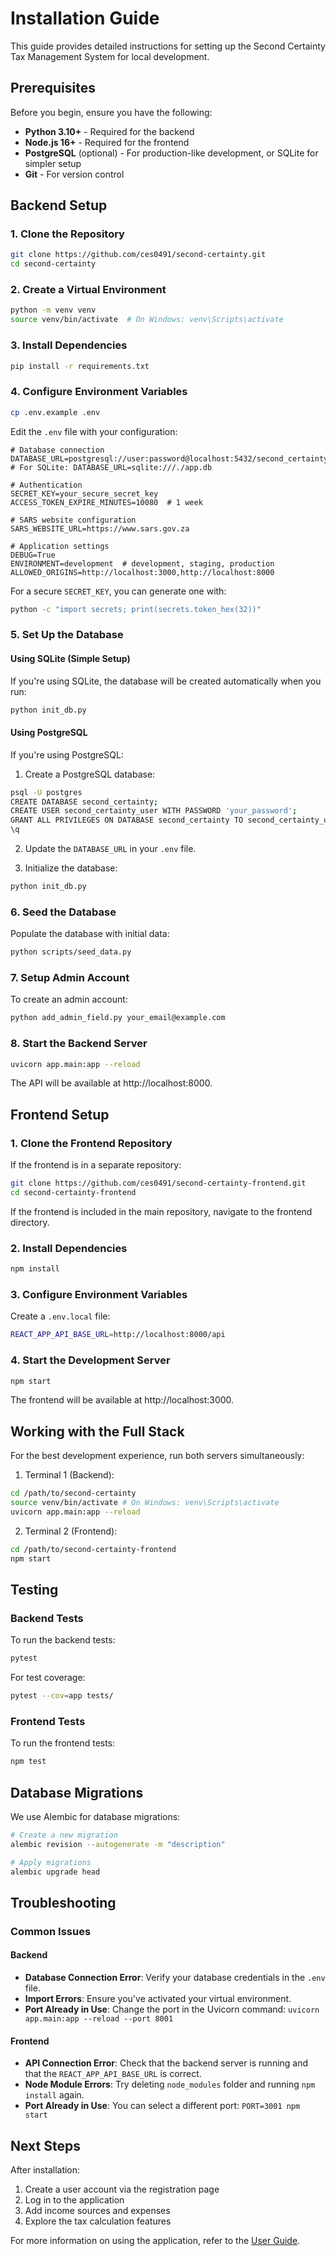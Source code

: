 # Installation Guide

This guide provides detailed instructions for setting up the Second Certainty Tax Management System for local development.

## Prerequisites

Before you begin, ensure you have the following:

- **Python 3.10+** - Required for the backend
- **Node.js 16+** - Required for the frontend
- **PostgreSQL** (optional) - For production-like development, or SQLite for simpler setup
- **Git** - For version control

## Backend Setup

### 1. Clone the Repository

```bash
git clone https://github.com/ces0491/second-certainty.git
cd second-certainty
```

### 2. Create a Virtual Environment

```bash
python -m venv venv
source venv/bin/activate  # On Windows: venv\Scripts\activate
```

### 3. Install Dependencies

```bash
pip install -r requirements.txt
```

### 4. Configure Environment Variables

```bash
cp .env.example .env
```

Edit the `.env` file with your configuration:

```
# Database connection
DATABASE_URL=postgresql://user:password@localhost:5432/second_certainty
# For SQLite: DATABASE_URL=sqlite:///./app.db

# Authentication
SECRET_KEY=your_secure_secret_key
ACCESS_TOKEN_EXPIRE_MINUTES=10080  # 1 week

# SARS website configuration
SARS_WEBSITE_URL=https://www.sars.gov.za

# Application settings
DEBUG=True
ENVIRONMENT=development  # development, staging, production
ALLOWED_ORIGINS=http://localhost:3000,http://localhost:8000
```

For a secure `SECRET_KEY`, you can generate one with:

```bash
python -c "import secrets; print(secrets.token_hex(32))"
```

### 5. Set Up the Database

#### Using SQLite (Simple Setup)

If you're using SQLite, the database will be created automatically when you run:

```bash
python init_db.py
```

#### Using PostgreSQL

If you're using PostgreSQL:

1. Create a PostgreSQL database:

```bash
psql -U postgres
CREATE DATABASE second_certainty;
CREATE USER second_certainty_user WITH PASSWORD 'your_password';
GRANT ALL PRIVILEGES ON DATABASE second_certainty TO second_certainty_user;
\q
```

2. Update the `DATABASE_URL` in your `.env` file.

3. Initialize the database:

```bash
python init_db.py
```

### 6. Seed the Database

Populate the database with initial data:

```bash
python scripts/seed_data.py
```

### 7. Setup Admin Account

To create an admin account:

```bash
python add_admin_field.py your_email@example.com
```

### 8. Start the Backend Server

```bash
uvicorn app.main:app --reload
```

The API will be available at http://localhost:8000.

## Frontend Setup

### 1. Clone the Frontend Repository

If the frontend is in a separate repository:

```bash
git clone https://github.com/ces0491/second-certainty-frontend.git
cd second-certainty-frontend
```

If the frontend is included in the main repository, navigate to the frontend directory.

### 2. Install Dependencies

```bash
npm install
```

### 3. Configure Environment Variables

Create a `.env.local` file:

```bash
REACT_APP_API_BASE_URL=http://localhost:8000/api
```

### 4. Start the Development Server

```bash
npm start
```

The frontend will be available at http://localhost:3000.

## Working with the Full Stack

For the best development experience, run both servers simultaneously:

1. Terminal 1 (Backend):
```bash
cd /path/to/second-certainty
source venv/bin/activate # On Windows: venv\Scripts\activate
uvicorn app.main:app --reload
```

2. Terminal 2 (Frontend):
```bash
cd /path/to/second-certainty-frontend
npm start
```

## Testing

### Backend Tests

To run the backend tests:

```bash
pytest
```

For test coverage:

```bash
pytest --cov=app tests/
```

### Frontend Tests

To run the frontend tests:

```bash
npm test
```

## Database Migrations

We use Alembic for database migrations:

```bash
# Create a new migration
alembic revision --autogenerate -m "description"

# Apply migrations
alembic upgrade head
```

## Troubleshooting

### Common Issues

#### Backend

- **Database Connection Error**: Verify your database credentials in the `.env` file.
- **Import Errors**: Ensure you've activated your virtual environment.
- **Port Already in Use**: Change the port in the Uvicorn command: `uvicorn app.main:app --reload --port 8001`

#### Frontend

- **API Connection Error**: Check that the backend server is running and that the `REACT_APP_API_BASE_URL` is correct.
- **Node Module Errors**: Try deleting `node_modules` folder and running `npm install` again.
- **Port Already in Use**: You can select a different port: `PORT=3001 npm start`

## Next Steps

After installation:

1. Create a user account via the registration page
2. Log in to the application
3. Add income sources and expenses
4. Explore the tax calculation features

For more information on using the application, refer to the [User Guide](./docs/user-guide.qmd).